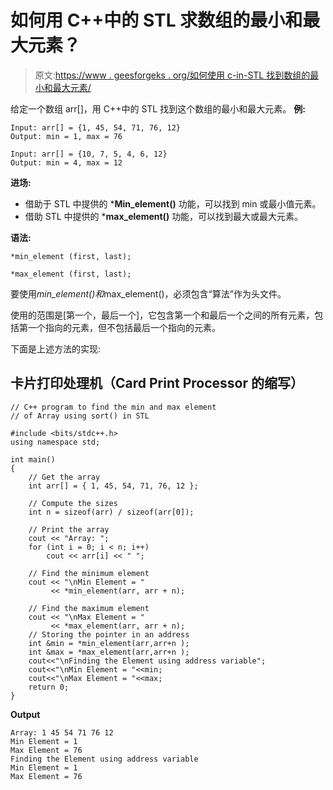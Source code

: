 # 如何用 C++中的 STL 求数组的最小和最大元素？

> 原文:[https://www . geesforgeks . org/如何使用 c-in-STL 找到数组的最小和最大元素/](https://www.geeksforgeeks.org/how-to-find-the-minimum-and-maximum-element-of-an-array-using-stl-in-c/)

给定一个数组 arr[]，用 C++中的 STL 找到这个数组的最小和最大元素。
**例:**

```
Input: arr[] = {1, 45, 54, 71, 76, 12}
Output: min = 1, max = 76

Input: arr[] = {10, 7, 5, 4, 6, 12}
Output: min = 4, max = 12
```

**进场:**

*   借助于 STL 中提供的 ***Min_element()** 功能，可以找到 min 或最小值元素。
*   借助 STL 中提供的 ***max_element()** 功能，可以找到最大或最大元素。

**语法:**

```
*min_element (first, last);

*max_element (first, last);
```

要使用*min_element()和*max_element()，必须包含“算法”作为头文件。

使用的范围是[第一个，最后一个]，它包含第一个和最后一个之间的所有元素，包括第一个指向的元素，但不包括最后一个指向的元素。

下面是上述方法的实现:

## 卡片打印处理机（Card Print Processor 的缩写）

```
// C++ program to find the min and max element
// of Array using sort() in STL

#include <bits/stdc++.h>
using namespace std;

int main()
{
    // Get the array
    int arr[] = { 1, 45, 54, 71, 76, 12 };

    // Compute the sizes
    int n = sizeof(arr) / sizeof(arr[0]);

    // Print the array
    cout << "Array: ";
    for (int i = 0; i < n; i++)
        cout << arr[i] << " ";

    // Find the minimum element
    cout << "\nMin Element = "
         << *min_element(arr, arr + n);

    // Find the maximum element
    cout << "\nMax Element = "
         << *max_element(arr, arr + n);
    // Storing the pointer in an address
    int &min = *min_element(arr,arr+n );
    int &max = *max_element(arr,arr+n );
    cout<<"\nFinding the Element using address variable";
    cout<<"\nMin Element = "<<min;
    cout<<"\nMax Element = "<<max;
    return 0;
}
```

**Output**

```
Array: 1 45 54 71 76 12 
Min Element = 1
Max Element = 76
Finding the Element using address variable
Min Element = 1
Max Element = 76
```